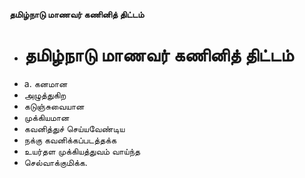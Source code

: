 **தமிழ்நாடு மாணவர் கணினித் திட்டம்**
- # தமிழ்நாடு மாணவர் கணினித் திட்டம்
- a. கனமான
- அழுத்துகிற
- கடுஞ்சுவையான
- முக்கியமான
- கவனித்துச் செய்யவேண்டிய
- நக்கு கவனிக்கப்படத்தக்க
- உயர்தள முக்கியத்துவம் வாய்ந்த
- செல்வாக்குமிக்க.


